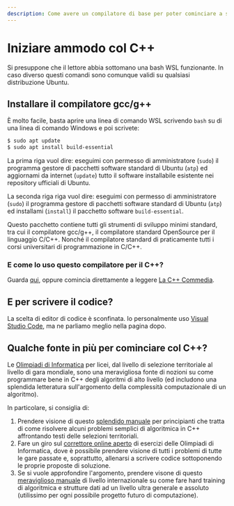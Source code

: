 ```yaml
---
description: Come avere un compilatore di base per poter cominciare a seguire le lezioni
---
```


# Iniziare ammodo col C++

Si presuppone che il lettore abbia sottomano una bash WSL funzionante. In caso diverso questi comandi sono comunque validi su qualsiasi distribuzione Ubuntu.

## Installare il compilatore gcc/g++

È molto facile, basta aprire una linea di comando WSL scrivendo `bash` su di una linea di comando Windows e poi scrivete:

```bash
$ sudo apt update
$ sudo apt install build-essential
```

La prima riga vuol dire: eseguimi con permesso di amministratore \(`sudo`\) il programma gestore di pacchetti software standard di Ubuntu \(`atp`\) ed aggiornami da internet \(`update`\) tutto il software installabile esistente nei repository ufficiali di Ubuntu.

La seconda riga riga vuol dire: eseguimi con permesso di amministratore \(`sudo`\) il programma gestore di pacchetti software standard di Ubuntu \(`atp`\) ed installami \(`install`\) il pacchetto software `build-essential`.

Questo pacchetto contiene tutti gli strumenti di sviluppo minimi standard, tra cui il compilatore gcc/g++, il compilatore standard OpenSource per il linguaggio C/C++. Nonché il compilatore standard di praticamente tutti i corsi universitari di programmazione in C/C++.

### E come lo uso questo compilatore per il C++?

Guarda [qui](https://courses.cs.washington.edu/courses/cse373/99au/unix/g++.html), oppure comincia direttamente a leggere [La C++ Commedia](http://www.physycom.unibo.it/labinfo/per_cominciare.php).

## E per scrivere il codice?

La scelta di editor di codice è sconfinata. Io personalmente uso [Visual Studio Code](https://code.visualstudio.com/), ma ne parliamo meglio nella pagina dopo.

## Qualche fonte in più per cominciare col C++?

Le [Olimpiadi di Informatica](https://www.olimpiadi-informatica.it/) per licei, dal livello di selezione territoriale al livello di gara mondiale, sono una meravigliosa fonte di nozioni su come programmare bene in C++ degli algoritmi di alto livello \(ed includono una splendida letteratura sull'argomento della complessità computazionale di un algoritmo\). 

In particolare, si consiglia di:

1. Prendere visione di questo [splendido manuale](https://www.imparando.net/sito/olimpiadi_di_informatica/guida_quarta_edizione.pdf) per principianti che tratta di come risolvere alcuni problemi semplici di algoritmica in C++ affrontando testi delle selezioni territoriali.
2. Fare un giro sul [correttore online aperto](https://training.olinfo.it/#/overview) di esercizi delle Olimpiadi di Informatica, dove è possibile prendere visione di tutti i problemi di tutte le gare passate e, soprattutto, allenarsi a scrivere codice sottoponendo le proprie proposte di soluzione.
3. Se si vuole approfondire l'argomento, prendere visone di questo [meraviglioso manuale](https://cpbook.net/) di livello internazionale su come fare hard training di algoritmica e strutture dati ad un livello ultra generale e assoluto \(utilissimo per ogni possibile progetto futuro di computazione\).

